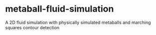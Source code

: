 # metaball-fluid-simulation
A 2D fluid simulation with physically simulated metaballs and marching squares contour detection
